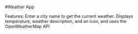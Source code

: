 #Weather App

Features:
Enter a city name to get the current weather.
Displays temperature, weather description, and an icon,
and uses the OpenWeatherMap API

